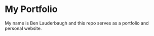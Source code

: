 My Portfolio
========
My name is Ben Lauderbaugh and this repo serves as a portfolio and personal website.